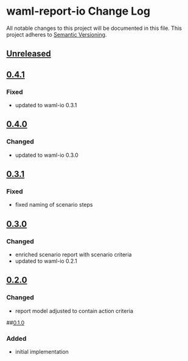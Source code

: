 # waml-report-io Change Log
All notable changes to this project will be documented in this file.
This project adheres to [Semantic Versioning](http://semver.org/).

## [Unreleased]

## [0.4.1]
### Fixed
- updated to waml-io 0.3.1

## [0.4.0]
### Changed
- updated to waml-io 0.3.0

## [0.3.1]
### Fixed
- fixed naming of scenario steps

## [0.3.0]
### Changed
- enriched scenario report with scenario criteria
- updated to waml-io 0.2.1

## [0.2.0]
### Changed
- report model adjusted to contain action criteria

##[0.1.0]
### Added
- initial implementation

[0.1.0]: https://github.com/automate-website/waml-report-io/commits/0.1.0
[0.2.0]: https://github.com/automate-website/waml-report-io/compare/0.1.0...0.2.0
[0.3.0]: https://github.com/automate-website/waml-report-io/compare/0.2.0...0.3.0
[0.3.1]: https://github.com/automate-website/waml-report-io/compare/0.3.0...0.3.1
[0.4.0]: https://github.com/automate-website/waml-report-io/compare/0.3.1...0.4.0
[0.4.1]: https://github.com/automate-website/waml-report-io/compare/0.4.0...0.4.1
[Unreleased]: https://github.com/automate-website/waml-report-io/compare/0.4.1...master